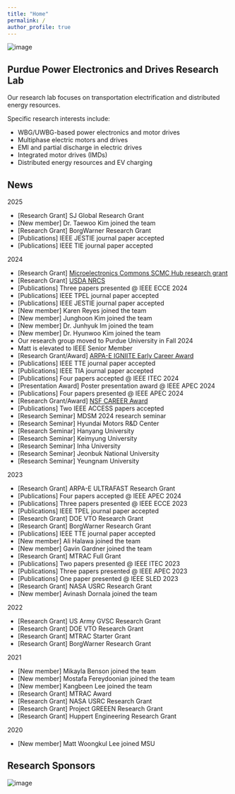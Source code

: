 ```yaml
---
title: "Home"
permalink: /
author_profile: true
---
```

![image](/images/main_logo.png)

Purdue Power Electronics and Drives Research Lab
------
Our research lab focuses on transportation electrification and distributed energy resources.

Specific research interests include:
 - WBG/UWBG-based power electronics and motor drives
 - Multiphase electric motors and drives
 - EMI and partial discharge in electric drives
 - Integrated motor drives (IMDs)
 - Distributed energy resources and EV charging

News
------
2025
- [Research Grant] SJ Global Research Grant
- [New member] Dr. Taewoo Kim joined the team
- [Research Grant] BorgWarner Research Grant
- [Publications] IEEE JESTIE journal paper accepted
- [Publications] IEEE TIE journal paper accepted

2024
- [Research Grant] [Microelectronics Commons SCMC Hub research grant](https://theari.us/projects-awards-coming-to-the-silicon-crossroads-microelectronics-commons/)
- [Research Grant] [USDA NRCS](https://www.canr.msu.edu/news/msu-researcher-receives-grant-to-develop-efficient-irrigation-technology-using-solar-power)
- [Publications] Three papers presented @ IEEE ECCE 2024
- [Publications] IEEE TPEL journal paper accepted
- [Publications] IEEE JESTIE journal paper accepted
- [New member] Karen Reyes joined the team
- [New member] Junghoon Kim joined the team
- [New member] Dr. Junhyuk Im joined the team
- [New member] Dr. Hyunwoo Kim joined the team
- Our research group moved to Purdue University in Fall 2024
- Matt is elevated to IEEE Senior Member
- [Research Grant/Award] [ARPA-E IGNIITE Early Career Award]([https://arpa-e.energy.gov/igniite-2024-selectees](https://arpa-e.energy.gov/programs-and-initiatives/search-all-projects/optically-powered-ultra-high-speed-opus-wound-field-synchronous-generators))
- [Publications] IEEE TTE journal paper accepted
- [Publications] IEEE TIA journal paper accepted
- [Publications] Four papers accepted @ IEEE ITEC 2024
- [Presentation Award] Poster presentation award @ IEEE APEC 2024
- [Publications] Four papers presented @ IEEE APEC 2024
- [Research Grant/Award] [NSF CAREER Award]([https://www.nsf.gov/awardsearch/showAward?AWD_ID=2338755](https://www.nsf.gov/awardsearch/showAward?AWD_ID=2512910&HistoricalAwards=false))
- [Publications] Two IEEE ACCESS papers accepted
- [Research Seminar] MDSM 2024 research seminar
- [Research Seminar] Hyundai Motors R&D Center
- [Research Seminar] Hanyang University
- [Research Seminar] Keimyung University
- [Research Seminar] Inha University
- [Research Seminar] Jeonbuk National University
- [Research Seminar] Yeungnam University

2023
- [Research Grant] ARPA-E ULTRAFAST Research Grant
- [Publications] Four papers accepted @ IEEE APEC 2024
- [Publications] Three papers presented @ IEEE ECCE 2023
- [Publications] IEEE TPEL journal paper accepted
- [Research Grant] DOE VTO Research Grant
- [Research Grant] BorgWarner Research Grant
- [Publications] IEEE TTE journal paper accepted
- [New member] Ali Halawa joined the team
- [New member] Gavin Gardner joined the team
- [Research Grant] MTRAC Full Grant
- [Publications] Two papers presented @ IEEE ITEC 2023
- [Publications] Three papers presented @ IEEE APEC 2023
- [Publications] One paper presented @ IEEE SLED 2023
- [Research Grant] NASA USRC Research Grant
- [New member] Avinash Dornala joined the team

2022
- [Research Grant] US Army GVSC Research Grant
- [Research Grant] DOE VTO Research Grant
- [Research Grant] MTRAC Starter Grant
- [Research Grant] BorgWarner Research Grant

2021
- [New member] Mikayla Benson joined the team
- [New member] Mostafa Fereydoonian joined the team
- [New member] Kangbeen Lee joined the team
- [Research Grant] MTRAC Award
- [Research Grant] NASA USRC Research Grant
- [Research Grant] Project GREEEN Research Grant
- [Research Grant] Huppert Engineering Research Grant
  
2020
- [New member] Matt Woongkul Lee joined MSU

Research Sponsors
------
![image](/images/sponsors_2024.jpg)
